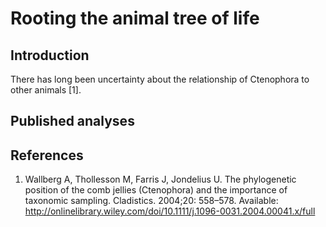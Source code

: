 
Rooting the animal tree of life
===============================

Introduction
------------

There has long been uncertainty about the relationship of Ctenophora to other animals \[1\].

Published analyses
------------------

References
----------

1. Wallberg A, Thollesson M, Farris J, Jondelius U. The phylogenetic position of the comb jellies (Ctenophora) and the importance of taxonomic sampling. Cladistics. 2004;20: 558–578. Available: <http://onlinelibrary.wiley.com/doi/10.1111/j.1096-0031.2004.00041.x/full>
